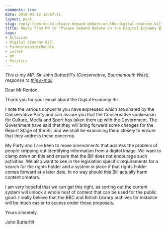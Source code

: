 ```yaml
---
comments: true
date: 2010-03-18 16:57:41
layout: post
slug: reply-from-mp-to-please-demand-debate-on-the-digital-economy-bill
title: Reply from MP to "Please Demand Debate on the Digital Economy Bill"
tags:
- Activism
- Digital Economy Bill
- ForWestminsterHubble
- Letter
- MP
- Politics
---
```


*This is my MP, Sir John Butterfill's (Conservative, Bournemouth West), response to [this e-mail](/blog/letter-to-mp-please-demand-debate-on-the-digital-economy-bill).*

Dear Mr Renton,

Thank you for your email about the Digital Economy Bill.

I note the various concerns you have expressed which are shared by the Conservative Party and can assure you that the Conservative spokesman for Culture, Media and Sport has taken them up with the Government.  The Government have said that they will bring forward some changes for the Report Stage of the Bill and we shall be examining them closely to ensure that they address these concerns.

My Party and I are keen to move amendments that address the problem of people stripping out identifying information from a digital image. We want to clamp down on this and ensure that the Bill does not encourage such activities. We also want to see in the legislation specific requirements for a search for the rights holder and a system in place if that rights holder comes forward at a later date. In no way should this Bill actually harm content creators.

I am very hopeful that we can get this right, as sorting out the current system will unlock a whole host of content that can be used for the public good. I really believe that the BBC and British Library archives for instance will be much easier to access under these proposals.

Yours sincerely,

John Butterfill
